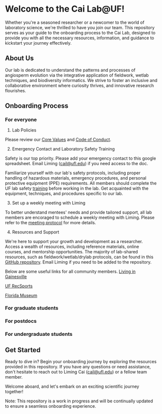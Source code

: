 # Welcome to the Cai Lab@UF! 

Whether you're a seasoned researcher or a newcomer to the world of laboratory science, we're thrilled to have you join our team. This repository serves as your guide to the onboarding process to the Cai Lab, designed to provide you with all the necessary resources, information, and guidance to kickstart your journey effectively.

## About Us

Our lab is dedicated to understand the patterns and processes of angiosperm evolution via the integrative application of fieldwork, wetlab techniques, and biodiversity informatics. We strive to foster an inclusive and collaborative environment where curiosity thrives, and innovative research flourishes.

## Onboarding Process

### For everyone
1. Lab Policies

Please review our [Core Values](https://github.com/Cai-group/Onboarding/blob/main/CORE_VALUES.md) and [Code of Conduct](https://github.com/Cai-group/Onboarding/blob/main/CODE_OF_CONDUCT.md). 

2. Emergency Contact and Laboratory Safety Training

Safety is our top priority. Please add your emergency contact to this google spreadsheet. Email Liming (cail@ufl.edu) if you need access to the doc.

Familiarize yourself with our lab's safety protocols, including proper handling of hazardous materials, emergency procedures, and personal protective equipment (PPE) requirements. All members should complete the UF lab safety [training](https://www.ehs.ufl.edu/training/) before working in the lab. Get acquainted with the equipment, techniques, and procedures specific to our lab. 

3. Set up a weekly meeting with Liming

To better understand mentees' needs and provide tailored support, all lab members are encoraged to schedule a weekly meeting with Liming. Please refer to the [meeting protocol](/Weekly_meeting_w_Liming.md) for more details.

4. Resources and Support

We're here to support your growth and development as a researcher. Access a wealth of resources, including reference materials, online courses, and mentorship opportunities. The majority of lab-shared resources, such as fieldwork/wetlab/drylab protocols, can be found in this [GitHub repository](https://github.com/Cai-group/Protocols). Email Liming if you need to be added to the repository.

Below are some useful links for all community members.
[Living in Gainesville](https://www.visitgainesville.com/)

[UF RecSports](https://recsports.ufl.edu/)

[Florida Museum](https://www.floridamuseum.ufl.edu/)

### For graduate students

### For postdocs

### For undergraduate students


## Get Started
Ready to dive in? Begin your onboarding journey by exploring the resources provided in this repository. If you have any questions or need assistance, don't hesitate to reach out to Liming Cai (cail@ufl.edu) or a fellow team member.

Welcome aboard, and let's embark on an exciting scientific journey together!

Note: This repository is a work in progress and will be continually updated to ensure a seamless onboarding experience.




